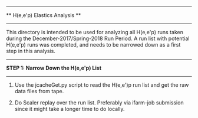 ********************************
** H(e,e'p) Elastics Analysis **
********************************


This directory is intended to be used for analyzing all H(e,e'p) runs
taken during the December-2017/Spring-2018 Run Period. A run list with 
potential H(e,e'p) runs was completed, and needs to be narrowed down as 
a first step in this analysis.


*****************************************
**STEP 1: Narrow Down the H(e,e'p) List**
*****************************************

1.  Use the jcacheGet.py script to read the H(e,e')p run list and get the
    raw data files from tape.

2.  Do Scaler replay over the run list. Preferably via ifarm-job submission 
    since it might take a longer time to do locally.

